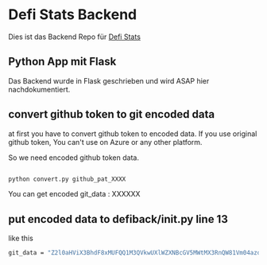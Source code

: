 # Defi Stats Backend

Dies ist das Backend Repo für [Defi Stats](https://github.com/chnuessli/defi_stats)

## Python App mit Flask

Das Backend wurde in Flask geschrieben und wird ASAP hier nachdokumentiert.

## convert github token to git encoded data
at first you have to convert github token to encoded data. If you use original github token, You can't use on Azure or any other platform.

So we need encoded github token data.

```bash

python convert.py github_pat_XXXX
```
You can get encoded git_data : XXXXXX

## put encoded data to defiback/__init__.py line 13 

like this

```bash
git_data = "Z2l0aHViX3BhdF8xMUFQQ1M3QVkwUXlWZXNBcGV5MWtMX3RnQW81Vm04azd5b0lyRlF3OTlGeVZmVEFFQmFFb3pzN2JWRkZva0xkTVJMUVlEN1o3Q2lEa3h6OHJp"

```